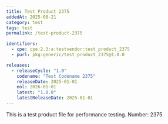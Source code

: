 ```yaml
---
title: Test Product 2375
addedAt: 2025-08-21
category: test
tags: test
permalink: /test-product-2375

identifiers:
  - cpe: cpe:2.3:a:testvendor:test_product_2375
  - purl: pkg:generic/test_product_2375@1.0.0

releases:
  - releaseCycle: "1.0"
    codename: "Test Codename 2375"
    releaseDate: 2025-01-01
    eol: 2026-01-01
    latest: "1.0.0"
    latestReleaseDate: 2025-01-01
---
```


This is a test product file for performance testing. Number: 2375
